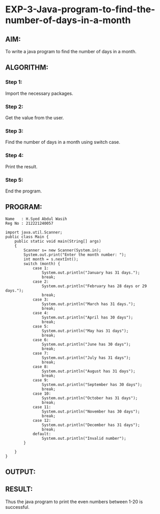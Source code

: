 # EXP-3-Java-program-to-find-the-number-of-days-in-a-month

## AIM:
To write a java program to find the number of days in a month.
## ALGORITHM: 
### Step 1:
Import the necessary packages.
### Step 2: 
Get the value from the user.
### Step 3: 
Find the number of days in a month using switch case.
### Step 4:  
Print the result.
### Step 5: 
End the program.
## PROGRAM:
~~~
Name   : H.Syed Abdul Wasih
Reg No : 212221240057
~~~
~~~
import java.util.Scanner;
public class Main {
    public static void main(String[] args)
    {
        Scanner s= new Scanner(System.in);
        System.out.print("Enter the month number: ");
        int month = s.nextInt();
        switch (month) {
            case 1:
                System.out.println("January has 31 days.");
                break;
            case 2:
                System.out.println("February has 28 days or 29 days.");
                break;
            case 3:
                System.out.println("March has 31 days.");
                break;
            case 4:
                System.out.println("April has 30 days");
                break;
            case 5:
                System.out.println("May has 31 days");
                break;
            case 6:
                System.out.println("June has 30 days");
                break;
            case 7:
                System.out.println("July has 31 days");
                break;
            case 8:
                System.out.println("August has 31 days");
                break;
            case 9:
                System.out.println("September has 30 days");
                break;
            case 10:
                System.out.println("October has 31 days");
                break;
            case 11:
                System.out.println("November has 30 days");
                break;
            case 12:
                System.out.println("December has 31 days");
                break;
            default:
                System.out.println("Invalid number");
        }

    }
}
~~~

## OUTPUT:


## RESULT:
Thus the java program to print the even numbers between 1-20 is successful.



